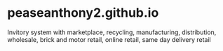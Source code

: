# peaseanthony2.github.io
Invitory system with marketplace, recycling, manufacturing, distribution, wholesale, brick and motor retail, online retail, same day delivery retail
